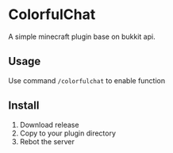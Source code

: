 # ColorfulChat

A simple minecraft plugin base on bukkit api.  

## Usage

Use command `/colorfulchat` to enable function

## Install

1. Download release
2. Copy to your plugin directory
3. Rebot the server